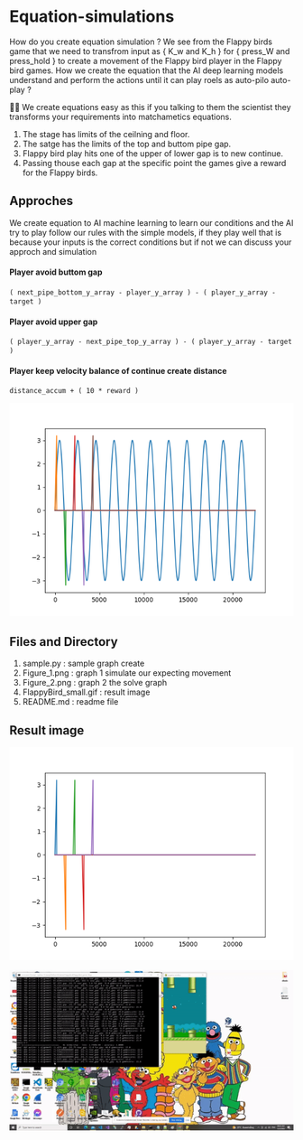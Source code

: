 # Equation-simulations
How do you create equation simulation ? We see from the Flappy birds game that we need to transfrom input as { K_w and K_h } for { press_W and press_hold } to create a movement of the Flappy bird player in the Flappy bird games. How we create the equation that the AI deep learning models understand and perform the actions until it can play roels as auto-pilo auto-play ?

👧💬 We create equations easy as this if you talking to them the scientist they transforms your requirements into matchametics equations.
1. The stage has limits of the ceilning and floor.
2. The satge has the limits of the top and buttom pipe gap.
3. Flappy bird play hits one of the upper of lower gap is to new continue.
4. Passing thouse each gap at the specific point the games give a reward for the Flappy birds.

## Approches ##

We create equation to AI machine learning to learn our conditions and the AI try to play follow our rules with the simple models, if they play well that is because your inputs is the correct conditions but if not we can discuss your approch and simulation 

#### Player avoid buttom gap ####

```
( next_pipe_bottom_y_array - player_y_array ) - ( player_y_array - target )
```

#### Player avoid upper gap ####

```
( player_y_array - next_pipe_top_y_array ) - ( player_y_array - target )
```

#### Player keep velocity balance of continue create distance ####

```
distance_accum + ( 10 * reward )
```

![Alt text](https://github.com/jkaewprateep/Equation-simulations/blob/main/Figure_1.png?raw=true "Title")

## Files and Directory ##

1. sample.py : sample graph create
2. Figure_1.png : graph 1 simulate our expecting movement 
3. Figure_2.png : graph 2 the solve graph
4. FlappyBird_small.gif : result image
5. README.md : readme file

## Result image ##

![Alt text](https://github.com/jkaewprateep/Equation-simulations/blob/main/Figure_2.png?raw=true "Title")

![Alt text](https://github.com/jkaewprateep/Equation-simulations/blob/main/FlappyBird_small.gif?raw=true "Title")

